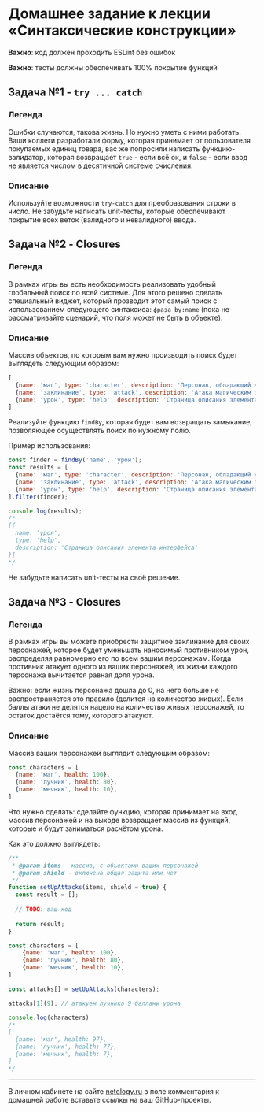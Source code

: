 # Домашнее задание к лекции «Синтаксические конструкции»

**Важно**: код должен проходить ESLint без ошибок

**Важно**: тесты должны обеспечивать 100% покрытие функций

## Задача №1 - `try ... catch`

### Легенда

Ошибки случаются, такова жизнь. Но нужно уметь с ними работать. Ваши коллеги разработали форму, которая принимает от пользователя покупаемых единиц товара, вас же попросили написать функцию-валидатор, которая возвращает `true` - если всё ок, и `false` - если ввод не является числом в десятичной системе счисления.

### Описание

Используйте возможности `try-catch` для преобразования строки в число. Не забудьте написать unit-тесты, которые обеспечивают покрытие всех веток (валидного и невалидного) ввода.

## Задача №2 - Closures

### Легенда

В рамках игры вы есть необходимость реализовать удобный глобальный поиск по всей системе. Для этого решено сделать специальный виджет, который прозводит этот самый поиск с использованием следующего синтаксиса: `фраза by:name` (пока не рассматривайте сценарий, что поля может не быть в объекте).

### Описание

Массив объектов, по которым вам нужно производить поиск будет выглядеть следующим образом:
```javascript
[
  {name: 'маг', type: 'character', description: 'Персонаж, обладающий магическими способностями'},
  {name: 'заклинание', type: 'attack', description: 'Атака магическим заклинанием'},
  {name: 'урон', type: 'help', description: 'Страница описания элемента интерфейса'},
]
```

Реализуйте функцию `findBy`, которая будет вам возвращать замыкание, позволяющее осуществлять поиск по нужному полю.

Пример использования:
```javascript
const finder = findBy('name', 'урон');
const results = [
  {name: 'маг', type: 'character', description: 'Персонаж, обладающий магическими способностями'},
  {name: 'заклинание', type: 'attack', description: 'Атака магическим заклинанием'},
  {name: 'урон', type: 'help', description: 'Страница описания элемента интерфейса'},
].filter(finder);

console.log(results);
/*
[{
  name: 'урон',
  type: 'help',
  description: 'Страница описания элемента интерфейса'
}]
*/
```

Не забудьте написать unit-тесты на своё решение.

## Задача №3 - Closures

### Легенда

В рамках игры вы можете приобрести защитное заклинание для своих персонажей, которое будет уменьшать наносимый противником урон, распределяя равномерно его по всем вашим персонажам. Когда противник атакует одного из ваших персонажей, из жизни каждого персонажа вычитается равная доля урона.

Важно: если жизнь персонажа дошла до 0, на него больше не распространяется это правило (делится на количество живых). Если баллы атаки не делятся нацело на количество живых персонажей, то остаток достаётся тому, которого атакуют.

### Описание

Массив ваших персонажей выглядит следующим образом:
```javascript
const characters = [
  {name: 'маг', health: 100},
  {name: 'лучник', health: 80},
  {name: 'мечник', health: 10},
]
```

Что нужно сделать: cделайте функцию, которая принимает на вход массив персонажей и на выходе возвращает массив из функций, которые и будут заниматься расчётом урона.

Как это должно выглядеть:
```javascript
/**
 * @param items - массив, с объектами ваших персонажей
 * @param shield - включена общая защита или нет 
 */
function setUpAttacks(items, shield = true) {
  const result = [];
    
  // TODO: ваш код
    
  return result; 
}

const characters = [
    {name: 'маг', health: 100},
    {name: 'лучник', health: 80},
    {name: 'мечник', health: 10},
]

const attacks[] = setUpAttacks(characters);

attacks[1](9); // атакуем лучника 9 баллами урона

console.log(characters)
/*
[
  {name: 'маг', health: 97},
  {name: 'лучник', health: 77},
  {name: 'мечник', health: 7},
]
*/
```

---
В личном кабинете на сайте [netology.ru](http://netology.ru/) в поле комментария к домашней работе вставьте ссылкы на ваш GitHub-проекты.